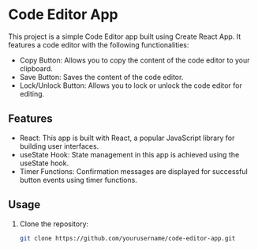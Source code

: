 # Code Editor App

This project is a simple Code Editor app built using Create React App. It features a code editor with the following functionalities:

- Copy Button: Allows you to copy the content of the code editor to your clipboard.
- Save Button: Saves the content of the code editor.
- Lock/Unlock Button: Allows you to lock or unlock the code editor for editing.

## Features

- React: This app is built with React, a popular JavaScript library for building user interfaces.
- useState Hook: State management in this app is achieved using the useState hook.
- Timer Functions: Confirmation messages are displayed for successful button events using timer functions.

## Usage

1. Clone the repository:

   ```bash
   git clone https://github.com/yourusername/code-editor-app.git
